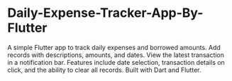 # Daily-Expense-Tracker-App-By-Flutter
A simple Flutter app to track daily expenses and borrowed amounts. Add records with descriptions, amounts, and dates. View the latest transaction in a notification bar. Features include date selection, transaction details on click, and the ability to clear all records. Built with Dart and Flutter.
